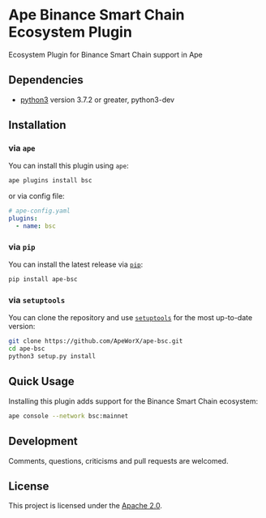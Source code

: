 # Ape Binance Smart Chain Ecosystem Plugin

Ecosystem Plugin for Binance Smart Chain support in Ape

## Dependencies

* [python3](https://www.python.org/downloads) version 3.7.2 or greater, python3-dev

## Installation

### via `ape`

You can install this plugin using `ape`:

```bash
ape plugins install bsc
```

or via config file:

```yaml
# ape-config.yaml
plugins:
  - name: bsc
```

### via `pip`

You can install the latest release via [`pip`](https://pypi.org/project/pip/):

```bash
pip install ape-bsc
```

### via `setuptools`

You can clone the repository and use [`setuptools`](https://github.com/pypa/setuptools) for the most up-to-date version:

```bash
git clone https://github.com/ApeWorX/ape-bsc.git
cd ape-bsc
python3 setup.py install
```

## Quick Usage

Installing this plugin adds support for the Binance Smart Chain ecosystem:

```bash
ape console --network bsc:mainnet
```

## Development

Comments, questions, criticisms and pull requests are welcomed.

## License

This project is licensed under the [Apache 2.0](LICENSE).

